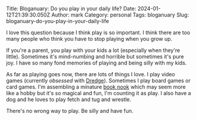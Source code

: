 Title: Bloganuary: Do you play in your daily life?
Date: 2024-01-12T21:39:30.050Z
Author: mark
Category: personal
Tags: bloganuary
Slug: bloganuary-do-you-play-in-your-daily-life

I love this question because I think play is so important. I think there are too many people who think you have to stop playing when you grow up.

If you're a parent, you play with your kids a lot (especially when they're little). Sometimes it's mind-numbing and horrible but sometimes it's pure joy. I have so many fond memories of playing and being silly with my kids.

As far as playing goes now, there are lots of things I love. I play video games (currently _obsessed_ with [Dredge](https://www.dredge.game/)). Sometimes I play board games or card games. I'm assembling a minature [book nook](https://www.amazon.com/gp/product/B0BN63HJ2Q) which may seem more like a hobby but it's so magical and fun, I'm counting it as play. I also have a dog and he loves to play fetch and tug and wrestle.

There's no wrong way to play. Be silly and have fun.